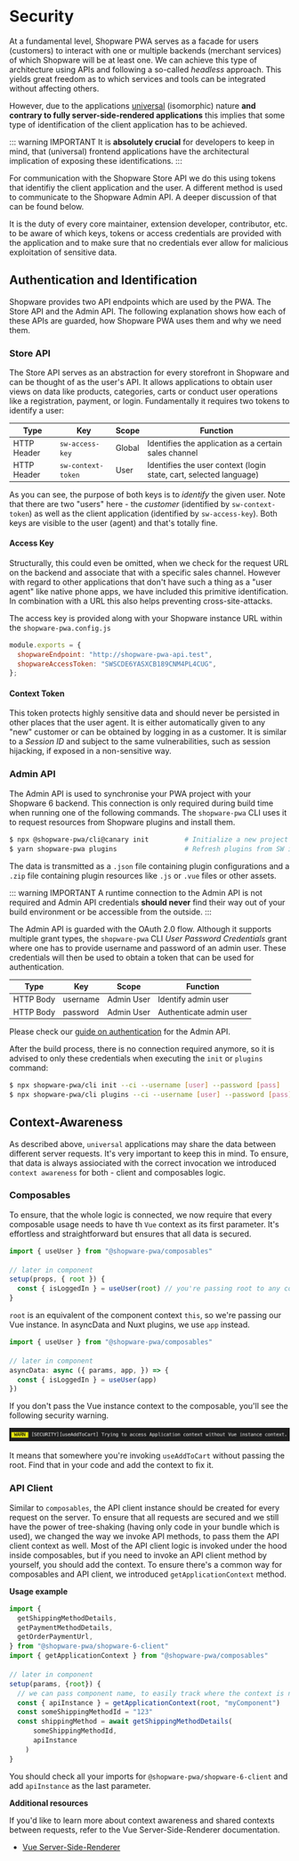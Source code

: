 # Security

At a fundamental level, Shopware PWA serves as a facade for users (customers) to interact with one or multiple backends (merchant services) of which Shopware will be at least one. We can achieve this type of architecture using APIs and following a so-called _headless_ approach. This yields great freedom as to which services and tools can be integrated without affecting others.

However, due to the applications [universal](/landing/project/#why-a-new-storefront) (isomorphic) nature **and contrary to fully server-side-rendered applications** this implies that some type of identification of the client application has to be achieved.

::: warning IMPORTANT
It is **absolutely crucial** for developers to keep in mind, that (universal) frontend applications have the architectural implication of exposing these identifications.
:::

For communication with the Shopware Store API we do this using tokens that identifiy the client application and the user. A different method is used to communicate to the Shopware Admin API. A deeper discussion of that can be found below.

It is the duty of every core maintainer, extension developer, contributor, etc. to be aware of which keys, tokens or access credentials are provided with the application and to make sure that no credentials ever allow for malicious exploitation of sensitive data.

## Authentication and Identification

Shopware provides two API endpoints which are used by the PWA. The Store API and the Admin API. The following explanation shows how each of these APIs are guarded, how Shopware PWA uses them and why we need them.

### Store API

The Store API serves as an abstraction for every storefront in Shopware and can be thought of as the user's API. It allows applications to obtain user views on data like products, categories, carts or conduct user operations like a registration, payment, or login. Fundamentally it requires two tokens to identify a user:

| Type        | Key                | Scope  | Function                                                           |
| ----------- | ------------------ | ------ | ------------------------------------------------------------------ |
| HTTP Header | `sw-access-key`    | Global | Identifies the application as a certain sales channel              |
| HTTP Header | `sw-context-token` | User   | Identifies the user context (login state, cart, selected language) |

As you can see, the purpose of both keys is to _identify_ the given user. Note that there are two "users" here - the _customer_ (identified by `sw-context-token`) as well as the client application (identified by `sw-access-key`). Both keys are visible to the user (agent) and that's totally fine.

#### Access Key

Structurally, this could even be omitted, when we check for the request URL on the backend and associate that with a specific sales channel. However with regard to other applications that don't have such a thing as a "user agent" like native phone apps, we have included this primitive identification. In combination with a URL this also helps preventing cross-site-attacks.

The access key is provided along with your Shopware instance URL within the `shopware-pwa.config.js`

```js
module.exports = {
  shopwareEndpoint: "http://shopware-pwa-api.test",
  shopwareAccessToken: "SWSCDE6YASXCB189CNM4PL4CUG",
};
```

#### Context Token

This token protects highly sensitive data and should never be persisted in other places that the user agent. It is either automatically given to any "new" customer or can be obtained by logging in as a customer. It is similar to a _Session ID_ and subject to the same vulnerabilities, such as session hijacking, if exposed in a non-sensitive way.

### Admin API

The Admin API is used to synchronise your PWA project with your Shopware 6 backend. This connection is only required during build time when running one of the following commands. The `shopware-pwa` CLI uses it to request resources from Shopware plugins and install them.

```sh
$ npx @shopware-pwa/cli@canary init 		# Initialize a new project
$ yarn shopware-pwa plugins 		        # Refresh plugins from SW instance
```

The data is transmitted as a `.json` file containing plugin configurations and a `.zip` file containing plugin resources like `.js` or `.vue` files or other assets.

::: warning IMPORTANT
A runtime connection to the Admin API is not required and Admin API credentials **should never** find their way out of your build environment or be accessible from the outside.
:::

The Admin API is guarded with the OAuth 2.0 flow. Although it supports multiple grant types, the `shopware-pwa` CLI _User Password Credentials_ grant where one has to provide username and password of an admin user. These credentials will then be used to obtain a token that can be used for authentication.

| Type      | Key      | Scope      | Function                |
| --------- | -------- | ---------- | ----------------------- |
| HTTP Body | username | Admin User | Identify admin user     |
| HTTP Body | password | Admin User | Authenticate admin user |

Please check our [guide on authentication](https://docs.shopware.com/en/shopware-platform-dev-en/admin-api-guide/authentication) for the Admin API.

After the build process, there is no connection required anymore, so it is advised to only these credentials when executing the `init` or `plugins` command:

```sh
$ npx shopware-pwa/cli init --ci --username [user] --password [pass]
$ npx shopware-pwa/cli plugins --ci --username [user] --password [pass]
```

## Context-Awareness <Badge text="new (0.2.0)" type="info"/>

As described above, `universal` applications may share the data between different server requests. It's very important to keep this in mind. To ensure, that data is always assiociated with the correct invocation we introduced `context awareness` for both - client and composables logic.

### Composables

To ensure, that the whole logic is connected, we now require that every composable usage needs to have th `Vue` context as its first parameter. It's effortless and straightforward but ensures that all data is secured.

```js
import { useUser } from "@shopware-pwa/composables"

// later in component
setup(props, { root }) {
  const { isLoggedIn } = useUser(root) // you're passing root to any composable as a first argument
}
```

`root` is an equivalent of the component context `this`, so we're passing our Vue instance. In asyncData and Nuxt plugins, we use `app` instead.

```js
import { useUser } from "@shopware-pwa/composables"

// later in component
asyncData: async ({ params, app, }) => {
  const { isLoggedIn } = useUser(app)
})
```

If you don't pass the Vue instance context to the composable, you'll see the following security warning.

![composables context security warning](../../assets/composables-context-security-warning.png)

It means that somewhere you're invoking `useAddToCart` without passing the root. Find that in your code and add the context to fix it.

### API Client

Similar to `composables`, the API client instance should be created for every request on the server. To ensure that all requests are secured and we still have the power of tree-shaking (having only code in your bundle which is used), we changed the way we invoke API methods, to pass them the API client context as well. Most of the API client logic is invoked under the hood inside composables, but if you need to invoke an API client method by yourself, you should add the context. To ensure there's a common way for composables and API client, we introduced `getApplicationContext` method.

**Usage example**

```js
import {
  getShippingMethodDetails,
  getPaymentMethodDetails,
  getOrderPaymentUrl,
} from "@shopware-pwa/shopware-6-client"
import { getApplicationContext } from "@shopware-pwa/composables"

// later in component
setup(params, {root}) {
  // we can pass component name, to easily track where the context is not passed
  const { apiInstance } = getApplicationContext(root, "myComponent")
  const someShippingMethodId = "123"
  const shippingMethod = await getShippingMethodDetails(
      someShippingMethodId,
      apiInstance
    )
}
```

You should check all your imports for `@shopware-pwa/shopware-6-client` and add `apiInstance` as the last parameter.

**Additional resources**

If you'd like to learn more about context awareness and shared contexts between requests, refer to the Vue Server-Side-Renderer documentation.

- [Vue Server-Side-Renderer](https://ssr.vuejs.org/)
